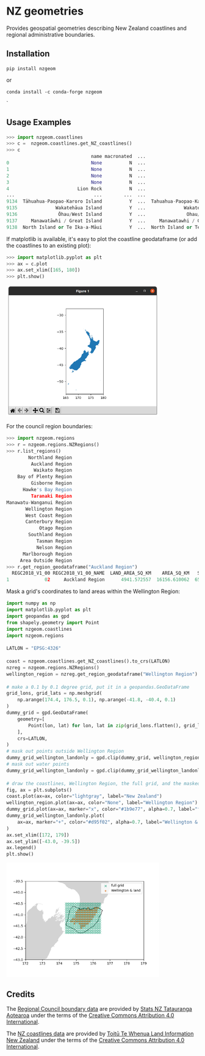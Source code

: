 # NZ geometries

Provides geospatial geometries describing New Zealand coastlines and regional administrative boundaries.

## Installation 

```
pip install nzgeom
```
or

```
conda install -c conda-forge nzgeom
```

`
## Usage Examples

``` python
>>> import nzgeom.coastlines
>>> c =  nzgeom.coastlines.get_NZ_coastlines()
>>> c
                               name macronated  ...                     name_ascii                                           geometry
0                              None          N  ...                           None  MULTIPOLYGON (((175.76343 -36.43109, 175.76327...
1                              None          N  ...                           None  MULTIPOLYGON (((175.76337 -36.43096, 175.76312...
2                              None          N  ...                           None  MULTIPOLYGON (((168.14925 -47.11982, 168.14868...
3                              None          N  ...                           None  MULTIPOLYGON (((166.90386 -46.58083, 166.90376...
4                         Lion Rock          N  ...                      Lion Rock  MULTIPOLYGON (((175.75020 -36.77198, 175.74985...
...                             ...        ...  ...                            ...                                                ...
9134  Tāhuahua-Paopao-Karoro Island          Y  ...  Tahuahua-Paopao-Karoro Island  MULTIPOLYGON (((173.28982 -34.90622, 173.29034...
9135              Wakatehāua Island          Y  ...              Wakatehaua Island  MULTIPOLYGON (((172.89280 -34.68681, 172.89304...
9136               Ōhau/West Island          Y  ...               Ohau/West Island  MULTIPOLYGON (((172.03345 -34.18387, 172.03354...
9137     Manawatāwhi / Great Island          Y  ...     Manawatawhi / Great Island  MULTIPOLYGON (((172.14683 -34.14436, 172.14729...
9138  North Island or Te Ika-a-Māui          Y  ...  North Island or Te Ika-a-Maui  MULTIPOLYGON (((175.13516 -41.37745, 175.13507...
```
If matplotlib is available, it's easy to plot the coastline geodataframe (or add the coastlines to an existing plot):

``` python
>>> import matplotlib.pyplot as plt
>>> ax = c.plot
>>> ax.set_xlim([165, 180])
>>> plt.show()
```
<img src="docs/NZcoastlines.png" alt="NZ coastlines plot" width="400"/>

For the council region boundaries:
``` python
>>> import nzgeom.regions
>>> r = nzgeom.regions.NZRegions()
>>> r.list_regions()
        Northland Region
         Auckland Region
          Waikato Region
    Bay of Plenty Region
         Gisborne Region
      Hawke's Bay Region
         Taranaki Region
Manawatu-Wanganui Region
       Wellington Region
       West Coast Region
       Canterbury Region
            Otago Region
        Southland Region
           Tasman Region
           Nelson Region
      Marlborough Region
     Area Outside Region
>>> r.get_region_geodataframe("Auckland Region")
  REGC2018_V1_00 REGC2018_V1_00_NAME  LAND_AREA_SQ_KM    AREA_SQ_KM   Shape_Length                                           geometry
1             02     Auckland Region      4941.572557  16156.610062  659677.328124  MULTIPOLYGON (((1788533.265 6047342.800, 17891...
```

Mask a grid's coordinates to land areas within the Wellington Region: 

``` python
import numpy as np
import matplotlib.pyplot as plt
import geopandas as gpd
from shapely.geometry import Point
import nzgeom.coastlines
import nzgeom.regions

LATLON = "EPSG:4326"

coast = nzgeom.coastlines.get_NZ_coastlines().to_crs(LATLON)
nzreg = nzgeom.regions.NZRegions()
wellington_region = nzreg.get_region_geodataframe("Wellington Region").to_crs(LATLON)

# make a 0.1 by 0.1 degree grid, put it in a geopandas.GeoDataFrame
grid_lons, grid_lats = np.meshgrid(
    np.arange(174.4, 176.5, 0.1), np.arange(-41.8, -40.4, 0.1)
)
dummy_grid = gpd.GeoDataFrame(
    geometry=[
        Point(lon, lat) for lon, lat in zip(grid_lons.flatten(), grid_lats.flatten())
    ],
    crs=LATLON,
)
# mask out points outside Wellington Region
dummy_grid_wellington_landonly = gpd.clip(dummy_grid, wellington_region)
# mask out water points
dummy_grid_wellington_landonly = gpd.clip(dummy_grid_wellington_landonly, coast)

# draw the coastlines, Wellington Region, the full grid, and the masked grid.
fig, ax = plt.subplots()
coast.plot(ax=ax, color="lightgray", label="New Zealand")
wellington_region.plot(ax=ax, color="None", label="Wellington Region")
dummy_grid.plot(ax=ax, marker="x", color="#1b9e77", alpha=0.7, label="full grid")
dummy_grid_wellington_landonly.plot(
    ax=ax, marker="+", color="#d95f02", alpha=0.7, label="Wellington & land"
)
ax.set_xlim([172, 179])
ax.set_ylim([-43.0, -39.5])
ax.legend()
plt.show()

```
<img src="docs/mask_demo.png" alt="grid mask demonstration" width="400"/>

## Credits

The [Regional Council boundary data](https://datafinder.stats.govt.nz/layer/92204-regional-council-2018-generalised/) are provided by [Stats NZ Tatauranga Aotearoa](https://stats.govt.nz/) under the terms of the [Creative Commons Attribution 4.0 International](https://datafinder.stats.govt.nz/license/attribution-4-0-international/).

The [NZ coastlines data](https://data.linz.govt.nz/layer/50258-nz-coastlines-topo-150k/) are provided by [Toitū Te Whenua Land Information New Zealand](https://www.linz.govt.nz/) under the terms of the [Creative Commons Attribution 4.0 International](https://datafinder.stats.govt.nz/license/attribution-4-0-international/).
